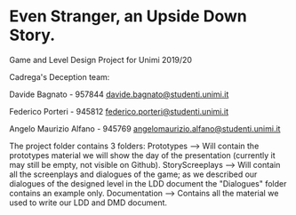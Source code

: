 # Even Stranger, an Upside Down Story. 
Game and Level Design Project for Unimi 2019/20

Cadrega's Deception team:

Davide Bagnato - 957844 
davide.bagnato@studenti.unimi.it

Federico Porteri -  945812
federico.porteri@studenti.unimi.it

Angelo Maurizio Alfano - 945769
angelomaurizio.alfano@studenti.unimi.it


The project folder contains 3 folders:
Prototypes --> Will contain the prototypes material we will show the day of the presentation 
		(currently it may still be empty, not visible on Github).
StoryScreeplays --> Will contain all the screenplays and dialogues of the game; 
		as we described our dialogues of the designed level in the LDD document the "Dialogues" folder contains an example only.
Documentation --> Contains all the material we used to write our LDD and DMD document.


